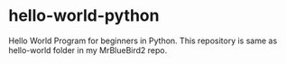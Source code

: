 # hello-world-python
Hello World Program for beginners in Python. This repository is same as hello-world folder in my MrBlueBird2 repo.
